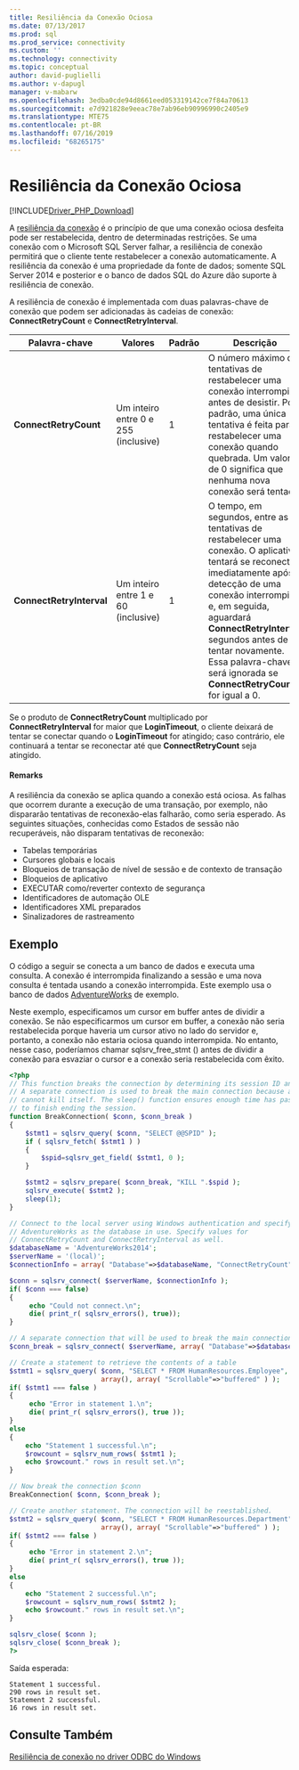 ```yaml
---
title: Resiliência da Conexão Ociosa
ms.date: 07/13/2017
ms.prod: sql
ms.prod_service: connectivity
ms.custom: ''
ms.technology: connectivity
ms.topic: conceptual
author: david-puglielli
ms.author: v-dapugl
manager: v-mabarw
ms.openlocfilehash: 3edba0cde94d8661eed053319142ce7f84a70613
ms.sourcegitcommit: e7d921828e9eeac78e7ab96eb90996990c2405e9
ms.translationtype: MTE75
ms.contentlocale: pt-BR
ms.lasthandoff: 07/16/2019
ms.locfileid: "68265175"
---
```

# <a name="idle-connection-resiliency"></a>Resiliência da Conexão Ociosa
[!INCLUDE[Driver_PHP_Download](../../includes/driver_php_download.md)]

A [resiliência da conexão](../odbc/windows/connection-resiliency-in-the-windows-odbc-driver.md) é o princípio de que uma conexão ociosa desfeita pode ser restabelecida, dentro de determinadas restrições. Se uma conexão com o Microsoft SQL Server falhar, a resiliência de conexão permitirá que o cliente tente restabelecer a conexão automaticamente. A resiliência da conexão é uma propriedade da fonte de dados; somente SQL Server 2014 e posterior e o banco de dados SQL do Azure dão suporte à resiliência de conexão.

A resiliência de conexão é implementada com duas palavras-chave de conexão que podem ser adicionadas às cadeias de conexão: **ConnectRetryCount** e **ConnectRetryInterval**.

|Palavra-chave|Valores|Padrão|Descrição|
|-|-|-|-|
|**ConnectRetryCount**| Um inteiro entre 0 e 255 (inclusive)|1|O número máximo de tentativas de restabelecer uma conexão interrompida antes de desistir. Por padrão, uma única tentativa é feita para restabelecer uma conexão quando quebrada. Um valor de 0 significa que nenhuma nova conexão será tentada.|
|**ConnectRetryInterval**| Um inteiro entre 1 e 60 (inclusive)|1| O tempo, em segundos, entre as tentativas de restabelecer uma conexão. O aplicativo tentará se reconectar imediatamente após a detecção de uma conexão interrompida e, em seguida, aguardará **ConnectRetryInterval** segundos antes de tentar novamente. Essa palavra-chave será ignorada se **ConnectRetryCount** for igual a 0.

Se o produto de **ConnectRetryCount** multiplicado por **ConnectRetryInterval** for maior que **LoginTimeout**, o cliente deixará de tentar se conectar quando o **LoginTimeout** for atingido; caso contrário, ele continuará a tentar se reconectar até que **ConnectRetryCount** seja atingido.

#### <a name="remarks"></a>Remarks

A resiliência da conexão se aplica quando a conexão está ociosa. As falhas que ocorrem durante a execução de uma transação, por exemplo, não dispararão tentativas de reconexão-elas falharão, como seria esperado. As seguintes situações, conhecidas como Estados de sessão não recuperáveis, não disparam tentativas de reconexão:

* Tabelas temporárias
* Cursores globais e locais
* Bloqueios de transação de nível de sessão e de contexto de transação
* Bloqueios de aplicativo
* EXECUTAR como/reverter contexto de segurança
* Identificadores de automação OLE
* Identificadores XML preparados
* Sinalizadores de rastreamento

## <a name="example"></a>Exemplo

O código a seguir se conecta a um banco de dados e executa uma consulta. A conexão é interrompida finalizando a sessão e uma nova consulta é tentada usando a conexão interrompida. Este exemplo usa o banco de dados [AdventureWorks](https://msdn.microsoft.com/library/ms124501%28v=sql.100%29.aspx) de exemplo.

Neste exemplo, especificamos um cursor em buffer antes de dividir a conexão. Se não especificarmos um cursor em buffer, a conexão não seria restabelecida porque haveria um cursor ativo no lado do servidor e, portanto, a conexão não estaria ociosa quando interrompida. No entanto, nesse caso, poderíamos chamar sqlsrv_free_stmt () antes de dividir a conexão para esvaziar o cursor e a conexão seria restabelecida com êxito.

```php
<?php
// This function breaks the connection by determining its session ID and killing it.
// A separate connection is used to break the main connection because a session
// cannot kill itself. The sleep() function ensures enough time has passed for KILL
// to finish ending the session.
function BreakConnection( $conn, $conn_break )
{
    $stmt1 = sqlsrv_query( $conn, "SELECT @@SPID" );
    if ( sqlsrv_fetch( $stmt1 ) )
    {
        $spid=sqlsrv_get_field( $stmt1, 0 );
    }

    $stmt2 = sqlsrv_prepare( $conn_break, "KILL ".$spid );
    sqlsrv_execute( $stmt2 );
    sleep(1);
}

// Connect to the local server using Windows authentication and specify
// AdventureWorks as the database in use. Specify values for
// ConnectRetryCount and ConnectRetryInterval as well.
$databaseName = 'AdventureWorks2014';
$serverName = '(local)';
$connectionInfo = array( "Database"=>$databaseName, "ConnectRetryCount"=>10, "ConnectRetryInterval"=>10 );

$conn = sqlsrv_connect( $serverName, $connectionInfo );
if( $conn === false)  
{  
     echo "Could not connect.\n";  
     die( print_r( sqlsrv_errors(), true));  
}

// A separate connection that will be used to break the main connection $conn
$conn_break = sqlsrv_connect( $serverName, array( "Database"=>$databaseName) );

// Create a statement to retrieve the contents of a table
$stmt1 = sqlsrv_query( $conn, "SELECT * FROM HumanResources.Employee",
                       array(), array( "Scrollable"=>"buffered" ) );
if( $stmt1 === false )
{
     echo "Error in statement 1.\n";
     die( print_r( sqlsrv_errors(), true ));
}
else
{
    echo "Statement 1 successful.\n";
    $rowcount = sqlsrv_num_rows( $stmt1 );
    echo $rowcount." rows in result set.\n";
}

// Now break the connection $conn
BreakConnection( $conn, $conn_break );

// Create another statement. The connection will be reestablished.
$stmt2 = sqlsrv_query( $conn, "SELECT * FROM HumanResources.Department",
                       array(), array( "Scrollable"=>"buffered" ) );
if( $stmt2 === false )
{
     echo "Error in statement 2.\n";
     die( print_r( sqlsrv_errors(), true ));
}
else
{
    echo "Statement 2 successful.\n";
    $rowcount = sqlsrv_num_rows( $stmt2 );
    echo $rowcount." rows in result set.\n";
}

sqlsrv_close( $conn );
sqlsrv_close( $conn_break );
?>
```
Saída esperada:
```
Statement 1 successful.
290 rows in result set.
Statement 2 successful.
16 rows in result set.
```

## <a name="see-also"></a>Consulte Também
[Resiliência de conexão no driver ODBC do Windows](../odbc/windows/connection-resiliency-in-the-windows-odbc-driver.md)
